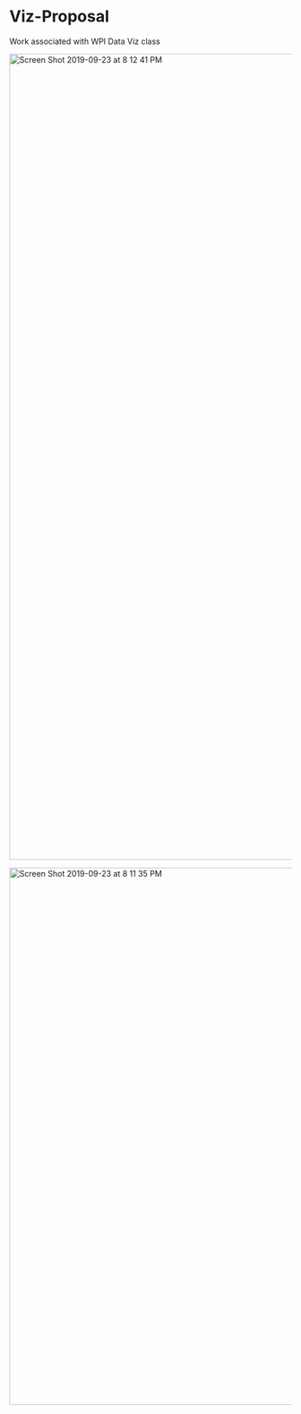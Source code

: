 # Viz-Proposal
Work associated with WPI Data Viz class


<img width="1440" alt="Screen Shot 2019-09-23 at 8 12 41 PM" src="https://user-images.githubusercontent.com/54564637/65472010-7c3a1d00-de3f-11e9-9491-cf2a8a86c667.png">

[<img width="960" alt="Screen Shot 2019-09-23 at 8 11 35 PM" src="https://user-images.githubusercontent.com/54564637/65472011-7c3a1d00-de3f-11e9-9dee-6533dcb1e96c.png">](https://beta.vizhub.com/erikerickson/994860e04695449fb499a3e36828e940)
